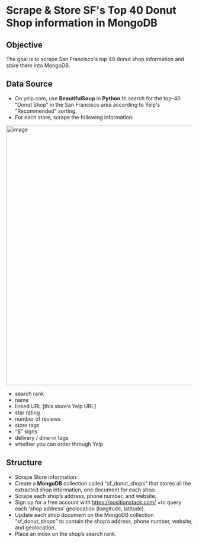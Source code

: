 # Scrape & Store SF's Top 40 Donut Shop information in MongoDB
## Objective
The goal is to scrape San Francisco's top 40 donut shop information and store them into MongoDB.

## Data Source
- On yelp.com, use **BeautifulSoup** in **Python** to search for the top-40 “Donut Shop” in the San Francisco area according to Yelp's "Recommended" sorting.
- For each store, scrape the following information:
<img width="700" alt="image" src="https://user-images.githubusercontent.com/98130185/166173160-d2f3d2fd-4f90-4168-afbb-3e0a295d5c03.png">

   - search rank
   - name
   - linked URL [this store’s Yelp URL]
   - star rating
   - number of reviews
   - store tags
   - “$” signs
   - delivery / dine-in tags
   - whether you can order through Yelp


## Structure
- Scrape Store Information.
- Create a **MongoDB** collection called “sf_donut_shops” that stores all the extracted shop information, one document for each shop.
- Scrape each shop’s address, phone number, and website. 
- Sign up for a free account with https://positionstack.com/  =to query each 'shop address’ geolocation (longitude, latitude). 
- Update each shop document on the MongoDB collection “sf_donut_shops” to contain the shop’s address, phone number, website, and geolocation. 
- Place an index on the shop’s search rank. 
